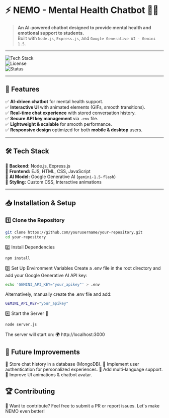 # ⚡ NEMO - Mental Health Chatbot 🤖💙  

> **An AI-powered chatbot designed to provide mental health and emotional support to students.**  
> Built with `Node.js`, `Express.js`, and `Google Generative AI - Gemini 1.5`.  

---

![Tech Stack](https://img.shields.io/badge/Tech%20Stack-Node.js%20%7C%20Express.js%20%7C%20EJS%20%7C%20Google%20Generative%20AI-brightgreen?style=flat-square)  
![License](https://img.shields.io/badge/License-MIT-blue.svg)  
![Status](https://img.shields.io/badge/Status-Active-success?style=flat-square)  

---

## 🚀 Features  
✅ **AI-driven chatbot** for mental health support.  
✅ **Interactive UI** with animated elements (GIFs, smooth transitions).  
✅ **Real-time chat experience** with stored conversation history.  
✅ **Secure API key management** via `.env` file.  
✅ **Lightweight & scalable** for smooth performance.  
✅ **Responsive design** optimized for both **mobile & desktop** users.  

---

## 🛠 Tech Stack  
🔹 **Backend:** Node.js, Express.js  
🔹 **Frontend:** EJS, HTML, CSS, JavaScript  
🔹 **AI Model:** Google Generative AI (`gemini-1.5-flash`)  
🔹 **Styling:** Custom CSS, Interactive animations  

---

## 📥 Installation & Setup  

### 1️⃣ Clone the Repository  
```sh
git clone https://github.com/yourusername/your-repository.git
cd your-repository
```
2️⃣ Install Dependencies
```sh
npm install
```
3️⃣ Set Up Environment Variables
Create a .env file in the root directory and add your Google Generative AI API key:
```sh
echo 'GEMINI_API_KEY="your_apikey"' > .env
```
Alternatively, manually create the .env file and add:
```sh
GEMINI_API_KEY="your_apikey"
```
4️⃣ Start the Server 🚀
```sh
node server.js
```
The server will start on: 🌍 http://localhost:3000

## 📌 Future Improvements
🔹 Store chat history in a database (MongoDB).
🔹 Implement user authentication for personalized experiences.
🔹 Add multi-language support.
🔹 Improve UI animations & chatbot avatar.

## 🏆 Contributing
💙 Want to contribute? Feel free to submit a PR or report issues. Let's make NEMO even better!



